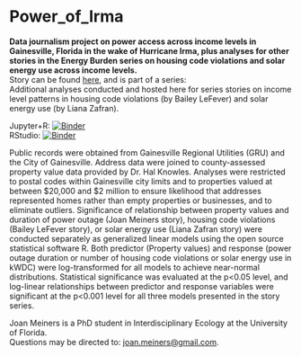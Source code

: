 # Power_of_Irma
**Data journalism project on power access across income levels in Gainesville, Florida in the wake of Hurricane Irma, plus analyses for other stories in the Energy Burden series on housing code violations and solar energy use across income levels.**  
Story can be found [here](https://www.wuft.org/news/energy-burden/the-storm/), and is part of a series:  
Additional analyses conducted and hosted here for series stories on income level patterns in housing code violations (by Bailey LeFever) and solar energy use (by Liana Zafran).

Jupyter+R: [![Binder](https://mybinder.org/badge.svg)](https://mybinder.org/v2/gh/ha0ye/Power_of_Irma/master)  
RStudio: [![Binder](https://mybinder.org/badge.svg)](https://beta.mybinder.org/v2/gh/ha0ye/Power_of_Irma/master?urlpath=rstudio)

Public records were obtained from Gainesville Regional Utilities (GRU) and the City of Gainesville. Address data were joined to county-assessed property value data provided by Dr. Hal Knowles. Analyses were restricted to postal codes within Gainesville city limits and to properties valued at between $20,000 and $2 million to ensure likelihood that addresses represented homes rather than empty properties or businesses, and to eliminate outliers. Significance of relationship between property values and duration of power outage (Joan Meiners story), housing code violations (Bailey LeFever story), or solar energy use (Liana Zafran story) were conducted separately as generalized linear models using the open source statistical software R. Both predictor (Property values) and response (power outage duration or number of housing code violations or solar energy use in kWDC) were log-transformed for all models to achieve near-normal distributions. Statistical significance was evaluated at the p<0.05 level, and log-linear relationships between predictor and response variables were significant at the p<0.001 level for all three models presented in the story series.  
  
Joan Meiners is a PhD student in Interdisciplinary Ecology at the University of Florida.  
Questions may be directed to: joan.meiners@gmail.com.
